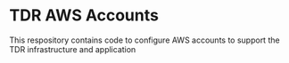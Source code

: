 # TDR AWS Accounts

This respository contains code to configure AWS accounts to support the TDR infrastructure and application
